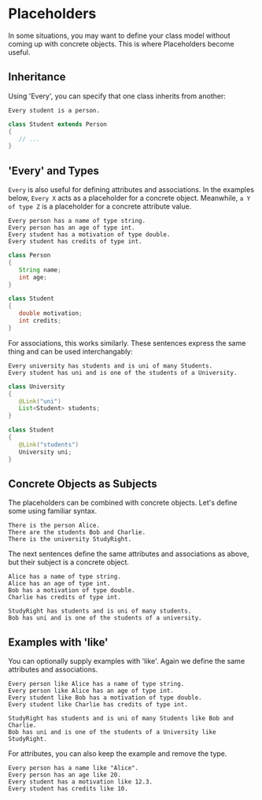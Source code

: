 # Placeholders

In some situations, you may want to define your class model without coming up with concrete objects.
This is where Placeholders become useful.

## Inheritance

Using 'Every', you can specify that one class inherits from another:

```scenario
Every student is a person.
```

```java
class Student extends Person
{
   // ...
}
```

## 'Every' and Types

`Every` is also useful for defining attributes and associations.
In the examples below, `Every X` acts as a placeholder for a concrete object.
Meanwhile, `a Y of type Z` is a placeholder for a concrete attribute value.

```scenario
Every person has a name of type string.
Every person has an age of type int.
Every student has a motivation of type double.
Every student has credits of type int.
```

```java
class Person
{
   String name;
   int age;
}

class Student
{
   double motivation;
   int credits;
}
```

For associations, this works similarly.
These sentences express the same thing and can be used interchangably:

```scenario
Every university has students and is uni of many Students.
Every student has uni and is one of the students of a University.
```

```java
class University
{
   @Link("uni")
   List<Student> students;
}

class Student
{
   @Link("students")
   University uni;
}
```

## Concrete Objects as Subjects

The placeholders can be combined with concrete objects.
Let's define some using familiar syntax.

```scenario
There is the person Alice.
There are the students Bob and Charlie.
There is the university StudyRight.
```

The next sentences define the same attributes and associations as above, but their subject is a concrete object.

```scenario
Alice has a name of type string.
Alice has an age of type int.
Bob has a motivation of type double.
Charlie has credits of type int.

StudyRight has students and is uni of many students.
Bob has uni and is one of the students of a university.
```

## Examples with 'like'

You can optionally supply examples with 'like'.
Again we define the same attributes and associations.

```scenario
Every person like Alice has a name of type string.
Every person like Alice has an age of type int.
Every student like Bob has a motivation of type double.
Every student like Charlie has credits of type int.

StudyRight has students and is uni of many Students like Bob and Charlie.
Bob has uni and is one of the students of a University like StudyRight.
```

For attributes, you can also keep the example and remove the type.

```scenario
Every person has a name like "Alice".
Every person has an age like 20.
Every student has a motivation like 12.3.
Every student has credits like 10.
```
